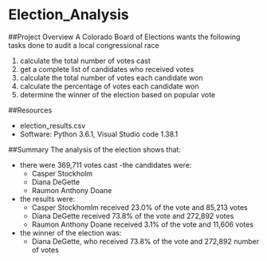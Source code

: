 # Election_Analysis

##Project Overview
A Colorado Board of Elections wants the following tasks done to audit a local congressional race

1. calculate the total number of votes cast
2. get a complete list of candidates who received votes
3. calculate the total number of votes each candidate won
4. calculate the percentage of votes each candidate won
5. determine the winner of the election based on popular vote

##Resources
- election_results.csv
- Software: Python 3.6.1, Visual Studio code 1.38.1

##Summary
The analysis of the election shows that:
- there were 369,711 votes cast
-the candidates were:
  - Casper Stockholm
  - Diana DeGette
  - Raumon Anthony Doane
- the results were: 
   - Casper Stockhomlm received 23.0% of the vote and 85,213 votes
   - Diana DeGette received 73.8% of the vote and 272,892 votes
   - Raumon Anthony Doane received 3.1% of the vote and 11,606 votes
- the winner of the election was:
    - Diana DeGette, who received 73.8% of the vote and 272,892 number of votes
